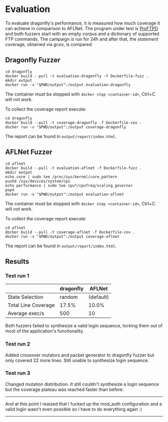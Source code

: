 # Evaluation

To evaluate dragonfly's performance, it is measured how much coverage
it can achieve in comparison to AFLNet.
The program under test is [ProFTPD](http://proftpd.org/) and both fuzzers start with an empty corpus and a dictionary of supported
FTP commands.
The campaign is run for 24h and after that, the _statement_ coverage, obtained via gcov, is compared.

## Dragonfly Fuzzer
```
cd dragonfly
docker build --pull -t evaluation-dragonfly -f Dockerfile-fuzz .
mkdir output
docker run -v "$PWD/output":/output evaluation-dragonfly
```

The container must be stopped with `docker stop <container-id>`, Ctrl+C will not work.

To collect the coverage report execute:
```
cd dragonfly
docker build --pull -t coverage-dragonfly -f Dockerfile-cov .
docker run -v "$PWD/output":/output coverage-dragonfly
```

The report can be found in `output/report/index.html`.

## AFLNet Fuzzer
```
cd aflnet
docker build --pull -t evaluation-aflnet -f Dockerfile-fuzz .
mkdir output
echo core | sudo tee /proc/sys/kernel/core_pattern
pushd /sys/devices/system/cpu
echo performance | sudo tee cpu*/cpufreq/scaling_governor
popd
docker run -v "$PWD/output":/output evaluation-aflnet
```

The container must be stopped with `docker stop <container-id>`, Ctrl+C will not work.

To collect the coverage report execute:
```
cd aflnet
docker build --pull -t coverage-aflnet -f Dockerfile-cov .
docker run -v "$PWD/output":/output coverage-aflnet
```

The report can be found in `output/report/index.html`.

## Results
### Test run 1
|              | dragonfly     | AFLNet |
|--------------|-----------|------------|
| State Selection | random     | (default)        |
| Total Line Coverage      | 17.5%  | 10.0%       |
| Average exec/s | 500 | 10 |

Both fuzzers failed to synthesize a valid login sequence, locking them out of most of the application's functionality.

### Test run 2
Added crossover mutators and packet generator to dragonfly fuzzer but
only covered 22 more lines. Still unable to synthesize login sequence.

### Test run 3
Changed mutation distribution. It still couldn't synthesize a login sequence
but the coverage plateau was reached faster than before.

---
And at this point I reaized that I fucked up the mod_auth configuration and a valid login wasn't even possible
so I have to do everything again :)

---

